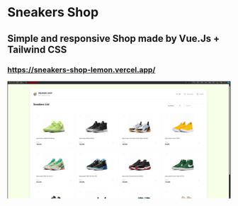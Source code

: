 # Sneakers Shop

## Simple and responsive Shop made by Vue.Js + Tailwind CSS

### https://sneakers-shop-lemon.vercel.app/

![preview.png](public/preview/preview.png)